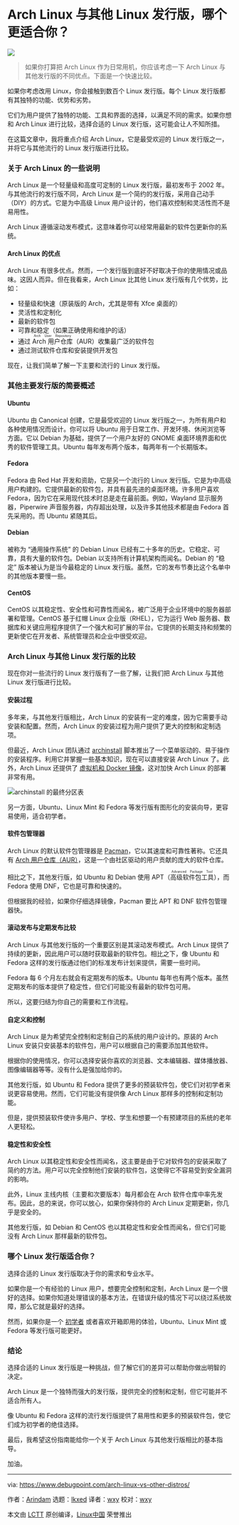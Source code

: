 [#]: subject: "Arch Linux vs Other Linux Distros: Which is Right for You?"
[#]: via: "https://www.debugpoint.com/arch-linux-vs-other-distros/"
[#]: author: "Arindam https://www.debugpoint.com/author/admin1/"
[#]: collector: "lkxed"
[#]: translator: "wxy"
[#]: reviewer: "wxy"
[#]: publisher: "wxy"
[#]: url: "https://linux.cn/article-15631-1.html"

Arch Linux 与其他 Linux 发行版，哪个更适合你？
======

![][0]

> 如果你打算把 Arch Linux 作为日常用机，你应该考虑一下 Arch Linux 与其他发行版的不同优点。下面是一个快速比较。

如果你考虑改用 Linux，你会接触到数百个 Linux 发行版。每个 Linux 发行版都有其独特的功能、优势和劣势。

它们为用户提供了独特的功能、工具和界面的选择，以满足不同的需求。如果你想和 Arch Linux 进行比较，选择合适的 Linux 发行版，这可能会让人不知所措。

在这篇文章中，我将重点介绍 Arch Linux，它是最受欢迎的 Linux 发行版之一，并将它与其他流行的 Linux 发行版进行比较。
 
### 关于 Arch Linux 的一些说明

Arch Linux 是一个轻量级和高度可定制的 Linux 发行版，最初发布于 2002 年。与其他流行的发行版不同，Arch Linux 是一个简约的发行版，采用自己动手（DIY）的方式。它是为中高级 Linux 用户设计的，他们喜欢控制和灵活性而不是易用性。

Arch Linux 遵循滚动发布模式，这意味着你可以经常用最新的软件包更新你的系统。

#### Arch Linux 的优点

Arch Linux 有很多优点。然而，一个发行版到底好不好取决于你的使用情况或品味。这因人而异。但在我看来，Arch Linux 比其他 Linux 发行版有几个优势，比如：

- 轻量级和快速（原装版的 Arch，尤其是带有 Xfce 桌面的）
- 灵活性和定制化
- 最新的软件包
- 可靠和稳定（如果正确使用和维护的话）
- 通过 <ruby>Arch 用户仓库<rt>Arch User Repository</rt></ruby>（AUR）收集最广泛的软件包
- 通过测试软件仓库和安装提供开发包

现在，让我们简单了解一下主要和流行的 Linux 发行版。

### 其他主要发行版的简要概述

#### Ubuntu

Ubuntu 由 Canonical 创建，它是最受欢迎的 Linux 发行版之一，为所有用户和各种使用情况而设计。你可以将 Ubuntu 用于日常工作、开发环境、休闲浏览等方面。它以 Debian 为基础，提供了一个用户友好的 GNOME 桌面环境界面和优秀的软件管理工具。Ubuntu 每年发布两个版本，每两年有一个长期版本。

#### Fedora

Fedora 由 Red Hat 开发和资助，它是另一个流行的 Linux 发行版。它是为中高级用户构建的。它提供最新的软件包，并具有最先进的桌面环境。许多用户喜欢 Fedora，因为它在采用现代技术时总是走在最前面。例如，Wayland 显示服务器，Piperwire 声音服务器，内存超出处理，以及许多其他技术都是由 Fedora 首先采用的。而 Ubuntu 紧随其后。

#### Debian

被称为 “通用操作系统” 的 Debian Linux 已经有二十多年的历史。它稳定、可靠，具有大量的软件包。Debian 以支持所有计算机架构而闻名。Debian 的 “稳定” 版本被认为是当今最稳定的 Linux 发行版。虽然，它的发布节奏比这个名单中的其他版本要慢一些。

#### CentOS

CentOS 以其稳定性、安全性和可靠性而闻名，被广泛用于企业环境中的服务器部署和管理。CentOS 基于红帽 Linux 企业版（RHEL），它为运行 Web 服务器、数据库和关键应用程序提供了一个强大和可扩展的平台。它提供的长期支持和频繁的更新使它在开发者、系统管理员和企业中很受欢迎。

### Arch Linux 与其他 Linux 发行版的比较

现在你对一些流行的 Linux 发行版有了一些了解，让我们把 Arch Linux 与其他 Linux 发行版进行比较。

#### 安装过程

多年来，与其他发行版相比，Arch Linux 的安装有一定的难度，因为它需要手动安装和配置。然而，Arch Linux 的安装过程为用户提供了更大的控制和定制选项。

但最近，Arch Linux 团队通过 [archinstall][1] 脚本推出了一个菜单驱动的、易于操作的安装程序。利用它并掌握一些基本知识，现在可以直接安装 Arch Linux 了。此外，Arch Linux 还提供了 [虚拟机和 Docker 镜像][2]，这对加快 Arch Linux 的部署非常有用。

![archinstall 的最终分区表][3]

另一方面，Ubuntu、Linux Mint 和 Fedora 等发行版有图形化的安装向导，更容易使用，适合初学者。

#### 软件包管理器

Arch Linux 的默认软件包管理器是 [Pacman][4]，它以其速度和可靠性著称。它还具有 [Arch 用户仓库（AUR）][5]，这是一个由社区驱动的用户贡献的庞大的软件仓库。

相比之下，其他发行版，如 Ubuntu 和 Debian 使用 APT（<ruby>高级软件包工具<rt>Advanced Package Tool</rt></ruby>），而 Fedora 使用 DNF，它也是可靠和快速的。

但根据我的经验，如果你仔细选择镜像，Pacman 要比 APT 和 DNF 软件包管理器快。

#### 滚动发布与定期发布比较

Arch Linux 与其他发行版的一个重要区别是其滚动发布模式。Arch Linux 提供了持续的更新，因此用户可以随时获取最新的软件包。相比之下，像 Ubuntu 和 Fedora 这样的发行版通过他们的标准发布计划来提供，需要一些时间。

Fedora 每 6 个月左右就会有定期发布的版本。Ubuntu 每年也有两个版本。虽然定期发布的版本提供了稳定性，但它们可能没有最新的软件包可用。

所以，这要归结为你自己的需要和工作流程。

#### 自定义和控制

Arch Linux 是为希望完全控制和定制自己的系统的用户设计的。原装的 Arch Linux 安装只安装基本的软件包，用户可以根据自己的需要添加其他软件。

根据你的使用情况，你可以选择安装你喜欢的浏览器、文本编辑器、媒体播放器、图像编辑器等等。没有什么是强加给你的。

其他发行版，如 Ubuntu 和 Fedora 提供了更多的预装软件包，使它们对初学者来说更容易使用。然而，它们可能没有提供像 Arch Linux 那样多的控制和定制功能。

但是，提供预装软件使许多用户、学校、学生和想要一个有预建项目的系统的老年人更轻松。

#### 稳定性和安全性

Arch Linux 以其稳定性和安全性而闻名，这主要是由于它对软件包的安装采取了简约的方法。用户可以完全控制他们安装的软件包，这使得它不容易受到安全漏洞的影响。

此外，Linux 主线内核（主要和次要版本）每月都会在 Arch 软件仓库中率先发布。因此，总的来说，你可以放心，如果你保持你的 Arch Linux 定期更新，你几乎是安全的。

其他发行版，如 Debian 和 CentOS 也以其稳定性和安全性而闻名，但它们可能没有 Arch Linux 那样最新的软件包。

### 哪个 Linux 发行版适合你？

选择合适的 Linux 发行版取决于你的需求和专业水平。

如果你是一个有经验的 Linux 用户，想要完全控制和定制，Arch Linux 是一个很好的选择。如果你知道处理错误的基本方法，在错误升级的情况下可以绕过系统故障，那么它就是最好的选择。

然而，如果你是一个 [初学者][6] 或者喜欢开箱即用的体验，Ubuntu、Linux Mint 或 Fedora 等发行版可能更好。

### 结论

选择合适的 Linux 发行版是一种挑战，但了解它们的差异可以帮助你做出明智的决定。

Arch Linux 是一个独特而强大的发行版，提供完全的控制和定制，但它可能并不适合所有人。

像 Ubuntu 和 Fedora 这样的流行发行版提供了易用性和更多的预装软件包，使它们成为初学者的绝佳选择。

最后，我希望这份指南能给你一个关于 Arch Linux 与其他发行版相比的基本指导。

加油。

--------------------------------------------------------------------------------

via: https://www.debugpoint.com/arch-linux-vs-other-distros/

作者：[Arindam][a]
选题：[lkxed][b]
译者：[wxy](https://github.com/wxy)
校对：[wxy](https://github.com/wxy)

本文由 [LCTT](https://github.com/LCTT/TranslateProject) 原创编译，[Linux中国](https://linux.cn/) 荣誉推出

[a]: https://www.debugpoint.com/author/admin1/
[b]: https://github.com/lkxed/
[1]: https://www.debugpoint.com/archinstall-guide/
[2]: https://archlinux.org/download/
[3]: https://www.debugpoint.com/wp-content/uploads/2022/01/Final-partition-table-for-archinstall.jpg
[4]: https://www.debugpoint.com/pacman-command-arch-examples/
[5]: https://www.debugpoint.com/aur-arch-linux/
[6]: https://www.debugpoint.com/linux-distro-beginners/
[0]: https://img.linux.net.cn/data/attachment/album/202303/16/091648yt6xxdjnc5tttn1z.jpg
